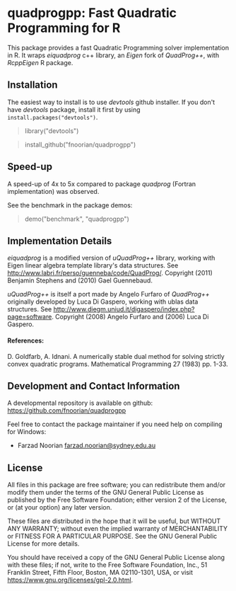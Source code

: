 quadprogpp: Fast Quadratic Programming for R
============================================
This package provides a fast Quadratic Programming solver implementation in R.
It wraps *eiquadprog* c++ library, an *Eigen* fork of *QuadProg++*, with *RcppEigen* R package.

## Installation
The easiest way to install is to use *devtools* github installer.
If you don't have *devtools* package, install it first by using `install.packages("devtools")`.
> library("devtools")

> install_github("fnoorian/quadprogpp")

## Speed-up 
A speed-up of 4x to 5x compared to package *quadprog* (Fortran implementation) 
was observed.

See the benchmark in the package demos:
> demo("benchmark", "quadprogpp")

## Implementation Details
*eiquadprog* is a modified version of *uQuadProg++* library, working with Eigen 
linear algebra template library's data structures. See <http://www.labri.fr/perso/guenneba/code/QuadProg/>.
Copyright (2011) Benjamin Stephens and (2010) Gael Guennebaud.

*uQuadProg++* is itself a port made by Angelo Furfaro of *QuadProg++* originally
developed by Luca Di Gaspero, working with ublas data structures.
See <http://www.diegm.uniud.it/digaspero/index.php?page=software>.
Copyright (2008) Angelo Furfaro and (2006) Luca Di Gaspero.

#### References: 
D. Goldfarb, A. Idnani. A numerically stable dual method for solving
strictly convex quadratic programs. Mathematical Programming 27 (1983) pp. 1-33.

## Development and Contact Information
A developmental repository is available on github:
<https://github.com/fnoorian/quadprogpp>

Feel free to contact the package maintainer if you need help on compiling for Windows:
* Farzad Noorian <farzad.noorian@sydney.edu.au>

## License
All files in this package are free software; you can redistribute them
and/or modify them under the terms of the GNU General Public License
as published by the Free Software Foundation; either version 2
of the License, or (at your option) any later version.

These files are distributed in the hope that it will be useful,
but WITHOUT ANY WARRANTY; without even the implied warranty of
MERCHANTABILITY or FITNESS FOR A PARTICULAR PURPOSE.  See the
GNU General Public License for more details.

You should have received a copy of the GNU General Public License
along with these files; if not, write to the Free Software
Foundation, Inc., 51 Franklin Street, Fifth Floor, Boston, MA  02110-1301, USA,
or visit <https://www.gnu.org/licenses/gpl-2.0.html>.
